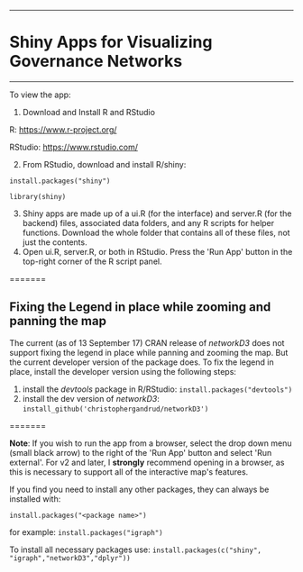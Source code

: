 ******************************
# Shiny Apps for Visualizing Governance Networks
******************************

To view the app:
1. Download and Install R and RStudio

R: https://www.r-project.org/

RStudio: https://www.rstudio.com/


2. From RStudio, download and install R/shiny:

`install.packages("shiny")`

`library(shiny)`


3. Shiny apps are made up of a ui.R (for the interface) and server.R (for the backend) files, associated data folders, and any R scripts for helper functions. Download the whole folder that contains all of these files, not just the contents.
4. Open ui.R, server.R, or both in RStudio. Press the 'Run App' button in the top-right corner of the R script panel.

=======
## Fixing the Legend in place while zooming and panning the map

The current (as of 13 September 17) CRAN release of _networkD3_ does not support fixing the legend in place while panning and zooming the map. But the current developer version of the package does. To fix the legend in place, install the developer version using the following steps:

1. install the *devtools* package in R/RStudio: `install.packages("devtools")`
2. install the dev version of *networkD3*: `install_github('christophergandrud/networkD3')`

=======

**Note**: If you wish to run the app from a browser, select the drop down menu (small black arrow) to the right of the 'Run App' button and select 'Run external'.
For v2 and later, I **strongly** recommend opening in a browser, as this is necessary to support all of the interactive map's features.

If you find you need to install any other packages, they can always be installed with:

`install.packages("<package name>")`

for example:
`install.packages("igraph")`

To install all necessary packages use:
`install.packages(c("shiny", "igraph","networkD3","dplyr"))`
